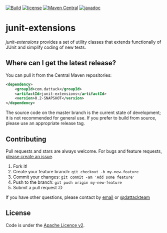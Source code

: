 [![Build](https://github.com/dattack/junit-extensions/actions/workflows/maven-deploy.yml/badge.svg?branch=dev)](https://github.com/dattack/junit-extensions/actions)
[![license](https://img.shields.io/:license-Apache-blue.svg?style=plastic-square)](LICENSE.md)
[![Maven Central](https://img.shields.io/maven-central/v/com.dattack/junit-extensions.svg?label=Maven%20Central)](https://search.maven.org/artifact/com.dattack/junit-extensions)
[![javadoc](https://javadoc.io/badge2/com.dattack/junit-extensions/javadoc.svg)](https://javadoc.io/doc/com.dattack/junit-extensions)

# junit-extensions

_junit-extensions_ provides a set of utility classes that extends functionally of JUnit and simplify coding of new
tests.

## Where can I get the latest release?

You can pull it from the Central Maven repositories:

```xml
<dependency>
    <groupId>com.dattack</groupId>
    <artifactId>junit-extensions</artifactId>
    <version>0.2-SNAPSHOT</version>
</dependency>
```

The source code on the master branch is the current state of development; it is not
recommended for general use. If you prefer to build from source, please use an appropriate
release tag.

## Contributing

Pull requests and stars are always welcome. For bugs and feature
requests, [please create an issue](https://github.com/dattack/junit-extensions/issues).

1. Fork it!
2. Create your feature branch: `git checkout -b my-new-feature`
3. Commit your changes: `git commit -am 'Add some feature'`
4. Push to the branch: `git push origin my-new-feature`
5. Submit a pull request :D

If you have other questions, please contact by [email](mailto:dev@dattack.com) or
[@dattackteam](https://twitter.com/dattackteam)

## License

Code is under the [Apache Licence v2](https://www.apache.org/licenses/LICENSE-2.0.txt).
